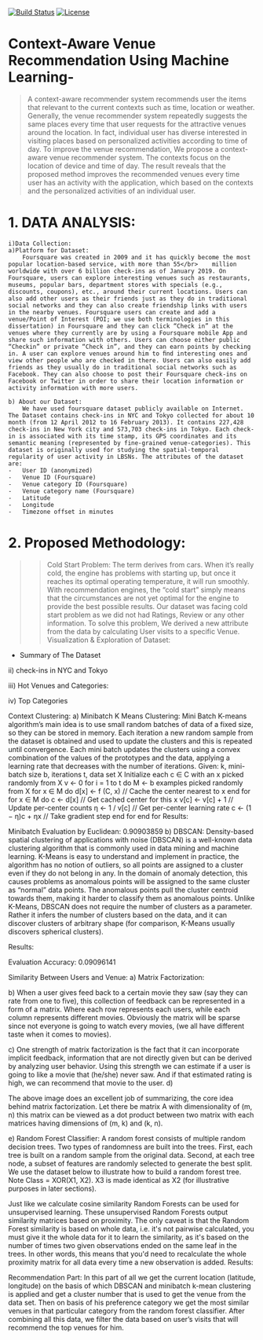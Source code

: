 [![Build Status](http://img.shields.io/travis/badges/badgerbadgerbadger.svg?style=flat-square)](https://travis-ci.org/badges/badgerbadgerbadger)  [![License](http://img.shields.io/:license-mit-blue.svg?style=flat-square)](http://badges.mit-license.org)

# Context-Aware Venue Recommendation Using Machine Learning-

> A context-aware recommender system recommends user the items that relevant to the current contexts such as time, location or weather. Generally, the venue recommender system repeatedly suggests the same places every time that user requests for the attractive venues around the location. In fact, individual user has diverse interested in visiting places based on personalized activities according to time of day. To improve the venue recommendation, We propose a context-aware venue recommender system. The contexts focus on the location of device and time of day. 
> The result reveals that the proposed method improves the recommended venues every time user has an activity with the application, which based on the contexts and the personalized activities of an individual user.


# 1. DATA ANALYSIS:
    i)Data Collection:
	a)Platform for Dataset:
		Foursquare was created in 2009 and it has quickly become the most popular location-based service, with more than 55</br> 	million worldwide with over 6 billion check-ins as of January 2019. On Foursquare, users can explore interesting venues such as restaurants, museums, popular bars, department stores with specials (e.g., discounts, coupons), etc., around their current locations. Users can also add other users as their friends just as they do in traditional social networks and they can also create friendship links with users in the nearby venues. Foursquare users can create and add a venue/Point of Interest (POI; we use both terminologies in this dissertation) in Foursquare and they can click “Check in” at the venues where they currently are by using a Foursquare mobile App and share such information with others. Users can choose either public “Checkin” or private “Check in”, and they can earn points by checking in. A user can explore venues around him to ﬁnd interesting ones and view other people who are checked in there. Users can also easily add friends as they usually do in traditional social networks such as Facebook. They can also choose to post their Foursquare check-ins on Facebook or Twitter in order to share their location information or activity information with more users.

	b) About our Dataset:
		We have used foursquare dataset publicly available on Internet. The Dataset contains check-ins in NYC and Tokyo collected for about 10 month (from 12 April 2012 to 16 February 2013). It contains 227,428 check-ins in New York city and 573,703 check-ins in Tokyo. Each check-in is associated with its time stamp, its GPS coordinates and its semantic meaning (represented by fine-grained venue-categories). This dataset is originally used for studying the spatial-temporal regularity of user activity in LBSNs. The attributes of the dataset are:
	-	User ID (anonymized)
	-	Venue ID (Foursquare)
	-	Venue category ID (Foursquare)
	-	Venue category name (Foursquare)
	-	Latitude
	-	Longitude
	-	Timezone offset in minutes 

# 2. Proposed Methodology:	 
> > Cold Start Problem:
	The term derives from cars. When it’s really cold, the engine has problems with starting up, but once it reaches its optimal operating temperature, it will run smoothly. With recommendation engines, the “cold start” simply means that the circumstances are not yet optimal for the engine to provide the best possible results. Our dataset was facing cold start problem as we did not had Ratings, Review or any other information. To solve this problem, We derived a new attribute from the data by calculating User visits to a specific Venue.
Visualization & Exploration of Dataset: 
-	Summary of The Dataset

                    






ii)	check-ins in NYC and Tokyo
        


iii)	Hot Venues and Categories:








iv)	Top Categories

 
	
Context Clustering:
a)	Minibatch K Means Clustering:
Mini Batch K-means algorithm’s main idea is to use small random batches of data of a fixed size, so they can be stored in memory. Each iteration a new random sample from the dataset is obtained and used to update the clusters and this is repeated until convergence. Each mini batch updates the clusters using a convex combination of the values of the prototypes and the data, applying a learning rate that decreases with the number of iterations.
Given: k, mini-batch size b, iterations t, data set X
Initialize each c ∈ C with an x picked randomly from X
v ← 0
for i = 1 to t do
      M ← b examples picked randomly from X
      for x ∈ M do
            d[x] ← f (C, x)           // Cache the center nearest to x
      end for
      for x ∈ M do
            c ← d[x]                    // Get cached center for this x
            v[c] ← v[c] + 1         // Update per-center counts
            η ← 1 / v[c]              // Get per-center learning rate
            c ← (1 − η)c + ηx      // Take gradient step
      end for
end for
Results:
	 
Minibatch Evaluation by Euclidean: 0.90903859
b)	DBSCAN:
Density-based spatial clustering of applications with noise (DBSCAN) is a well-known data clustering algorithm that is commonly used in data mining and machine learning. K-Means is easy to understand and implement in practice, the algorithm has no notion of outliers, so all points are assigned to a cluster even if they do not belong in any. In the domain of anomaly detection, this causes problems as anomalous points will be assigned to the same cluster as “normal” data points. The anomalous points pull the cluster centroid towards them, making it harder to classify them as anomalous points.
Unlike K-Means, DBSCAN does not require the number of clusters as a parameter. Rather it infers the number of clusters based on the data, and it can discover clusters of arbitrary shape (for comparison, K-Means usually discovers spherical clusters). 
 
Results:
  
Evaluation Accuracy: 0.09096141

Similarity Between Users and Venue:
a)	Matrix Factorization:

b)	When a user gives feed back to a certain movie they saw (say they can rate from one to five), this collection of feedback can be represented in a form of a matrix. Where each row represents each users, while each column represents different movies. Obviously the matrix will be sparse since not everyone is going to watch every movies, (we all have different taste when it comes to movies).

c)	One strength of matrix factorization is the fact that it can incorporate implicit feedback, information that are not directly given but can be derived by analyzing user behavior. Using this strength we can estimate if a user is going to like a movie that (he/she) never saw. And if that estimated rating is high, we can recommend that movie to the user.
d)	 

The above image does an excellent job of summarizing, the core idea behind matrix factorization. Let there be matrix A with dimensionality of (m, n) this matrix can be viewed as a dot product between two matrix with each matrices having dimensions of (m, k) and (k, n).

e)	Random Forest Classifier:
A random forest consists of multiple random decision trees. Two types of randomness are built into the trees. First, each tree is built on a random sample from the original data. Second, at each tree node, a subset of features are randomly selected to generate the best split. We use the dataset below to illustrate how to build a random forest tree. Note Class = XOR(X1, X2). X3 is made identical as X2 (for illustrative purposes in later sections).
 
Just like we calculate cosine similarity Random Forests can be used for unsupervised learning. These unsupervised Random Forests output similarity matrices based on proximity. The only caveat is that the Random Forest similarity is based on whole data, i.e. it's not pairwise calculated, you must give it the whole data for it to learn the similarity, as it's based on the number of times two given observations ended on the same leaf in the trees. In other words, this means that you'd need to recalculate the whole proximity matrix for all data every time a new observation is added.
Results:
	  

Recommendation Part:
	In this part of all we get the current location (latitude, longitude) on the basis of which DBSCAN and minibatch k-mean clustering is applied and get a cluster number that is used to get the venue from the data set. Then on basis of his preference category we get the most similar venues in that particular category from the random forest classifier. After combining all this data, we filter the data based on user’s visits that will recommend the top venues for him.
 



